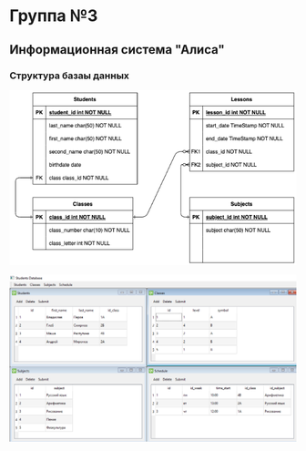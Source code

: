 # Группа №3
## Информационная система "Алиса"
### Структура базаы данных
![Структура БД](ER_diagram.png)

![](general_form.png)
